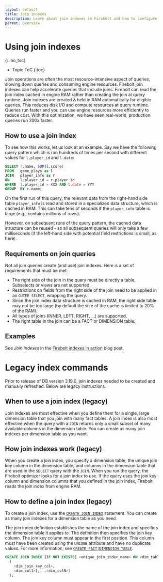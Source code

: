 ```yaml
---
layout: default
title: Join indexes
description: Learn about join indexes in Firebolt and how to configure and use them.
parent: Overview
---
```


# Using join indexes
{: .no_toc}

* Topic ToC
{:toc}

Join operations are often the most resource-intensive aspect of queries, slowing down queries and consuming engine resources. Firebolt join indexes can help accelerate queries that include joins. Firebolt can read the join index cached in engine RAM rather than creating the join at query runtime. Join indexes are created & held in RAM automatically for eligible queries. This reduces disk I/O and compute resources at query runtime. Queries run faster and you can use engine resources more efficiently to reduce cost. With this optimization, we have seen real-world, production queries run 200x faster.

## How to use a join index

To see how this works, let us look at an example. Say we have the following query pattern which is run hundreds of times per second with different values for `l.player_id` and `l.date`:

```sql
SELECT r.name, SUM(l.score) 
FROM   game_plays as l
JOIN   player_info as r 
ON     l.player_id = r.player_id
WHERE  l.player_id = XXX AND l.date = YYY
GROUP  BY r.name;
```

On the first run of this query, the relevant data from the right-hand side table `player_info` is read and stored in a specialized data structure, which is cached in RAM. This can take tens of seconds if the `player_info` table is large (e.g., contains millions of rows). 

However, on subsequent runs of the query pattern, the cached data structure can be reused - so all subsequent queries will only take a few milliseconds (if the left-hand side with potential field restrictions is small, as here).

## Requirements on join queries

Not all join queries create (and use) join indexes. Here is a set of requirements that must be met:
* The right side of the join in the query must be directly a table. Subselects or views are not supported.
* Restrictions on fields from the right side of the join need to be applied in an `OUTER SELECT`, wrapping the query.
* Since the join index data structure is cached in RAM, the right side table may not be too large (by default the size of the cache is limited to 20% of the RAM).
* All types of joins (INNER, LEFT, RIGHT, …) are supported.
* The right table in the join can be a FACT or DIMENSION table.  

[//]: # (Comment: perhaps add a reference / remark that a dashboard for observing whether queries profited from the HashJoin Cache / Join Index can be made available?)

## Examples
See *Join indexes* in the [Firebolt indexes in action](https://www.firebolt.io/blog/firebolt-indexes-in-action) blog post.


# Legacy index commands

Prior to release of DB version 3.19.0, join indexes needed to be created and manually refreshed. Below are legacy instructions. 

## When to use a join index (legacy)

Join indexes are most effective when you define them for a single, large dimension table that you join with many fact tables. A join index is also most effective when the query with a `JOIN` returns only a small subset of many available columns in the dimension table. You can create as many join indexes per dimension table as you want.

## How join indexes work (legacy)

When you create a join index, you specify a dimension table, the unique join key column in the dimension table, and columns in the dimension table that are used in the `SELECT` query with the `JOIN`. When you run the query, the Firebolt optimizer looks for a join index to use. If the query uses the join key column and dimension columns that you defined in the join index, Firebolt reads the join index from engine RAM.

## How to define a join index (legacy)

To create a join index, use the [`CREATE JOIN INDEX`](../sql-reference/commands/create-join-index.md) statement. You can create as many join indexes for a dimension table as you need.

The join index definition establishes the name of the join index and specifies the dimension table it applies to. The definition then specifies the join key column. The join key column must appear in the first position. This column must have been created using the `UNIQUE` attribute and have no duplicate values. For more information, see [`CREATE FACT|DIMENSION TABLE`](../sql-reference/commands/create-fact-dimension-table.md).

```sql
CREATE JOIN INDEX [IF NOT EXISTS] <unique_join_index_name> ON <dim_table_name>
  (
    <dim_join_key_col>,
    <dim_col1>[,...<dim_colN>]  
  );
```